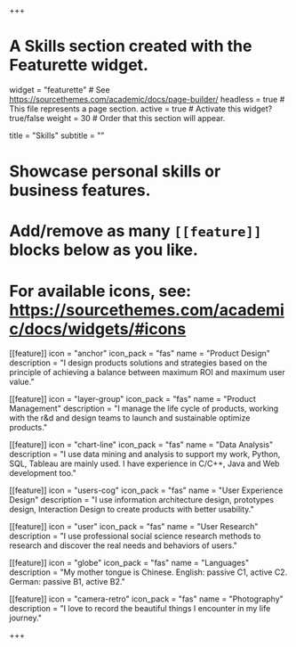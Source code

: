 +++
# A Skills section created with the Featurette widget.
widget = "featurette"  # See https://sourcethemes.com/academic/docs/page-builder/
headless = true  # This file represents a page section.
active = true  # Activate this widget? true/false
weight = 30  # Order that this section will appear.

title = "Skills"
subtitle = ""

# Showcase personal skills or business features.
# 
# Add/remove as many `[[feature]]` blocks below as you like.
# 
# For available icons, see: https://sourcethemes.com/academic/docs/widgets/#icons

[[feature]]
  icon = "anchor"
  icon_pack = "fas"
  name = "Product Design"
  description = "I design products solutions and strategies based on the principle of achieving a balance between maximum ROI and maximum user value."

[[feature]]
  icon = "layer-group"
  icon_pack = "fas"
  name = "Product Management"
  description = "I manage the life cycle of products, working with the r&d and design teams to launch and sustainable optimize products."
  
[[feature]]
  icon = "chart-line"
  icon_pack = "fas"
  name = "Data Analysis"
  description = "I use data mining and analysis to support my work, Python, SQL, Tableau are mainly used. I have experience in C/C++, Java and Web development too."  

[[feature]]
  icon = "users-cog"
  icon_pack = "fas"
  name = "User Experience Design"
  description = "I use information architecture design, prototypes design, Interaction Design to create products with better usability."

[[feature]]
  icon = "user"
  icon_pack = "fas"
  name = "User Research"
  description = "I use professional social science research methods to research and discover the real needs and behaviors of users."


[[feature]]
  icon = "globe"
  icon_pack = "fas"
  name = "Languages"
  description = "My mother tongue is Chinese. English: passive C1, active C2. German: passive B1, active B2."

[[feature]]
  icon = "camera-retro"
  icon_pack = "fas"
  name = "Photography"
  description = "I love to record the beautiful things I encounter in my life journey."

+++
